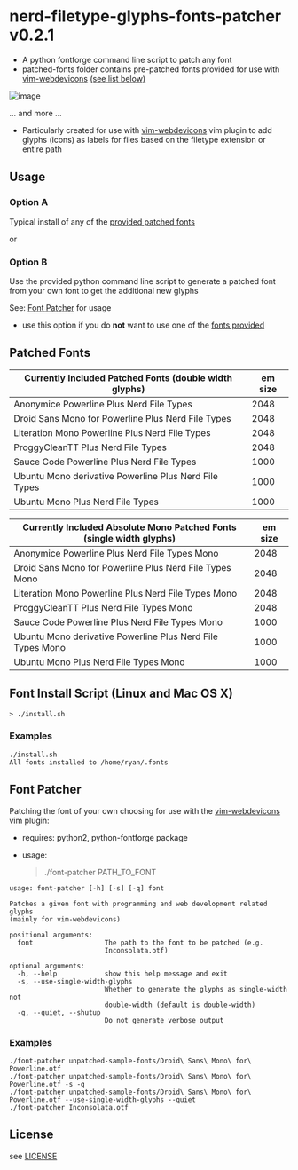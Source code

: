nerd-filetype-glyphs-fonts-patcher v0.2.1
=========================================

* A python fontforge command line script to patch any font
* patched-fonts folder contains pre-patched fonts provided for use with [vim-webdevicons](https://github.com/ryanoasis/vim-webdevicons) [(see list below)](#patched-fonts)

![image](https://github.com/ryanoasis/vim-webdevicons/wiki/screenshots/v0.3.4/fontforge-glyph-set-1.png)

... and more ...

* Particularly created for use with [vim-webdevicons](https://github.com/ryanoasis/vim-webdevicons) vim plugin to add glyphs (icons) as labels for files based on the filetype extension or entire path

## Usage

### Option A

Typical install of any of the [provided patched fonts](#patched-fonts)

or

### Option B

Use the provided python command line script to generate a patched font from your own font to get the additional new glyphs

See: [Font Patcher](#font-patcher) for usage

* use this option if you do __not__ want to use one of the [fonts provided](#patched-fonts)

## Patched Fonts

| Currently Included Patched Fonts (double width glyphs)      | em size  |
|-------------------------------------------------------------|----------|
| Anonymice Powerline Plus Nerd File Types                    |   2048   |
| Droid Sans Mono for Powerline Plus Nerd File Types          |   2048   |
| Literation Mono Powerline Plus Nerd File Types              |   2048   |
| ProggyCleanTT Plus Nerd File Types                          |   2048   |
| Sauce Code Powerline Plus Nerd File Types                   |   1000   |
| Ubuntu Mono derivative Powerline Plus Nerd File Types       |   1000   |
| Ubuntu Mono Plus Nerd File Types                            |   1000   |

| Currently Included Absolute Mono Patched Fonts (single width glyphs)| em size  |
|---------------------------------------------------------------------|----------|
| Anonymice Powerline Plus Nerd File Types Mono                       |   2048   |
| Droid Sans Mono for Powerline Plus Nerd File Types Mono             |   2048   |
| Literation Mono Powerline Plus Nerd File Types Mono                 |   2048   |
| ProggyCleanTT Plus Nerd File Types Mono                             |   2048   |
| Sauce Code Powerline Plus Nerd File Types Mono                      |   1000   |
| Ubuntu Mono derivative Powerline Plus Nerd File Types Mono          |   1000   |
| Ubuntu Mono Plus Nerd File Types Mono                               |   1000   |

## Font Install Script (Linux and Mac OS X)

	> ./install.sh

### Examples

	./install.sh
	All fonts installed to /home/ryan/.fonts

## Font Patcher

Patching the font of your own choosing for use with the [vim-webdevicons](https://github.com/ryanoasis/vim-webdevicons) vim plugin:
* requires: python2, python-fontforge package
* usage:

	> ./font-patcher PATH_TO_FONT

```
usage: font-patcher [-h] [-s] [-q] font

Patches a given font with programming and web development related glyphs
(mainly for vim-webdevicons)

positional arguments:
  font                  The path to the font to be patched (e.g.
                        Inconsolata.otf)

optional arguments:
  -h, --help            show this help message and exit
  -s, --use-single-width-glyphs
                        Whether to generate the glyphs as single-width not
                        double-width (default is double-width)
  -q, --quiet, --shutup
                        Do not generate verbose output
```

### Examples

	./font-patcher unpatched-sample-fonts/Droid\ Sans\ Mono\ for\ Powerline.otf
	./font-patcher unpatched-sample-fonts/Droid\ Sans\ Mono\ for\ Powerline.otf -s -q
	./font-patcher unpatched-sample-fonts/Droid\ Sans\ Mono\ for\ Powerline.otf --use-single-width-glyphs --quiet
	./font-patcher Inconsolata.otf


## License

see [LICENSE](LICENSE)
